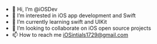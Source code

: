 - 👋 Hi, I’m @iOSDev
- 👀 I’m interested in iOS app development and Swift
- 🌱 I’m currently learning swift and UIKit
- 💞️ I’m looking to collaborate on iOS open source projects
- 📫 How to reach me iOSintials1729@gmail.com

<!---
iOSUniverse/iOSUniverse is a ✨ special ✨ repository because its `README.md` (this file) appears on your GitHub profile.
You can click the Preview link to take a look at your changes.
--->
